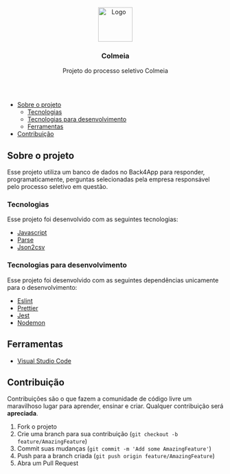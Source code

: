 <br />
<p align="center">
    <img src="https://github.com/Matheusafonsouza/Ecoleta/blob/master/assets/colmeia.png?raw=true" alt="Logo" width="80" height="80">


  <h3 align="center">Colmeia</h3>

  <p align="center">
    Projeto do processo seletivo Colmeia
    <br />
    <br />
  </p>
</p>

<br />

* [Sobre o projeto](#Sobre-o-projeto)
  * [Tecnologias](#Tecnologias)
  * [Tecnologias para desenvolvimento](#Tecnologias)
  * [Ferramentas](#Ferramentas)
* [Contribuição](#Contribuição)

## Sobre o projeto

Esse projeto utiliza um banco de dados no Back4App para responder, programaticamente, perguntas selecionadas pela empresa responsável pelo processo seletivo em questão.

### Tecnologias
Esse projeto foi desenvolvido com as seguintes tecnologias:
- [Javascript](https://www.javascript.com/)
- [Parse](https://parseplatform.org/)
- [Json2csv](https://www.npmjs.com/package/json2csv)

### Tecnologias para desenvolvimento
Esse projeto foi desenvolvido com as seguintes dependências unicamente para o desenvolvimento:
- [Eslint](https://eslint.org/)
- [Prettier](https://prettier.io/)
- [Jest](https://jestjs.io/)
- [Nodemon](https://nodemon.io/)

## Ferramentas

- [Visual Studio Code](https://code.visualstudio.com)

## Contribuição

Contribuições são o que fazem a comunidade de código livre um maravilhoso lugar para aprender, ensinar e criar. Qualquer contribuição será **apreciada**.

1. Fork o projeto
2. Crie uma branch para sua contribuição (`git checkout -b feature/AmazingFeature`)
3. Commit suas mudanças (`git commit -m 'Add some AmazingFeature'`)
4. Push para a branch criada (`git push origin feature/AmazingFeature`)
5. Abra um Pull Request
